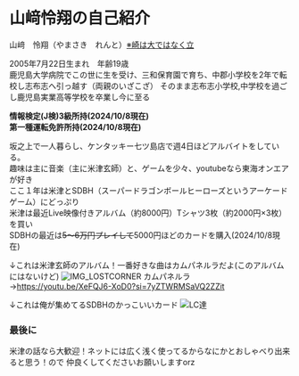 # 山﨑怜翔の自己紹介

山﨑　怜翔（やまさき　れんと）<ins>※崎は大ではなく立</ins>

2005年7月22日生まれ　年齢19歳  
鹿児島大学病院でこの世に生を受け、三和保育園で育ち、中郡小学校を2年で転校し志布志へ引っ越す（両親のいざこざ）  そのまま志布志小学校,中学校を過ごし鹿児島実業高等学校を卒業し今に至る

**情報検定(J検)3級所持(2024/10/8現在)**  
**第一種運転免許所持(2024/10/8現在)**

坂之上で一人暮らし、ケンタッキー七ツ島店で週4日ほどアルバイトをしている。  
趣味は主に音楽（主に米津玄師）と、ゲームを少々、youtubeなら東海オンエアが好き  
ここ１年は米津とSDBH（スーパードラゴンボールヒーローズというアーケードゲーム）にどっぷり  
米津は最近Live映像付きアルバム（約8000円）Tシャツ3枚（約2000円×3枚）を買い  
SDBHの最近は~~5～6万円プレイして~~5000円ほどのカードを購入(2024/10/8現在)

↓これは米津玄師のアルバム！一番好きな曲はカムパネルラだよ(このアルバムにはないけど)
![IMG_LOSTCORNER](https://github.com/user-attachments/assets/c6ddb4af-5201-441e-a659-a13c980f62ec)
カムパネルラ→https://youtu.be/XeFQJ6-XoD0?si=7yZTWRMSaVQ2ZZit

↓これは俺が集めてるSDBHのかっこいいカード
![LC達](https://github.com/user-attachments/assets/c7df7faf-7b3e-43a2-878c-4719aa4dfce8)

### 最後に
米津の話なら大歓迎！ネットには広く浅く使ってるからなにかとおしゃべり出来ると思う！ので
仲良くしてくださいお願いしますorz
